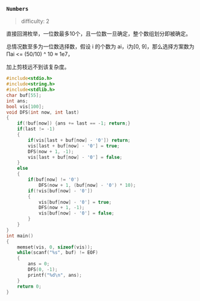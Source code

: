 ### `Numbers`

> difficulty: 2

直接回溯枚举，一位数最多10个，且一位数一旦确定，整个数组划分即被确定。

总情况数至多为一位数选择数，假设 i 的个数为 ai，i为[0, 9]，那么选择方案数为 Πai <= (50/10) ^ 10 ≈ 1e7，

加上剪枝远不到该复杂度。

```cpp
#include<stdio.h>
#include<string.h>
#include<stdlib.h>
char buf[55];
int ans;
bool vis[100];
void DFS(int now, int last)
{
	if(!buf[now]) {ans += last == -1; return;}
	if(last != -1)
	{
		if(vis[last + buf[now] - '0']) return;
		vis[last + buf[now] - '0'] = true;
		DFS(now + 1, -1);
		vis[last + buf[now] - '0'] = false;
	}
	else
	{
		if(buf[now] != '0')
			DFS(now + 1, (buf[now] - '0') * 10);
		if(!vis[buf[now] - '0'])
		{
			vis[buf[now] - '0'] = true;
			DFS(now + 1, -1);
			vis[buf[now] - '0'] = false;
		}
	}
}
int main()
{
	memset(vis, 0, sizeof(vis));
	while(scanf("%s", buf) != EOF)
	{
		ans = 0;
		DFS(0, -1);
		printf("%d\n", ans);
	}
	return 0;
}

```

